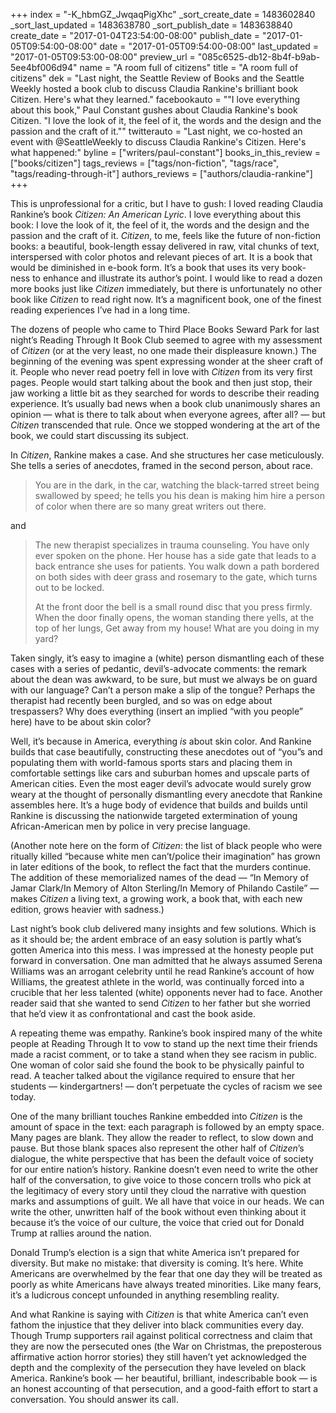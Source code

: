 +++
index = "-K_hbmGZ_JwqaqPigXhc"
_sort_create_date = 1483602840
_sort_last_updated = 1483638780
_sort_publish_date = 1483638840
create_date = "2017-01-04T23:54:00-08:00"
publish_date = "2017-01-05T09:54:00-08:00"
date = "2017-01-05T09:54:00-08:00"
last_updated = "2017-01-05T09:53:00-08:00"
preview_url = "085c6525-db12-8b4f-b9ab-5ee4bf006d94"
name = "A room full of citizens"
title = "A room full of citizens"
dek = "Last night, the Seattle Review of Books and the Seattle Weekly hosted a book club to discuss Claudia Rankine's brilliant book Citizen. Here's what they learned."
facebookauto = "\"I love everything about this book,\" Paul Constant gushes about Claudia Rankine's book Citizen. \"I love the look of it, the feel of it, the words and the design and the passion and the craft of it.\""
twitterauto = "Last night, we co-hosted an event with @SeattleWeekly to discuss Claudia Rankine's Citizen. Here's what happened:"
byline = ["writers/paul-constant"]
books_in_this_review = ["books/citizen"]
tags_reviews = ["tags/non-fiction", "tags/race", "tags/reading-through-it"]
authors_reviews = ["authors/claudia-rankine"]
+++

This is unprofessional for a critic, but I have to gush: I loved reading Claudia Rankine’s book *Citizen: An American Lyric*. I love everything about this book: I love the look of it, the feel of it, the words and the design and the passion and the craft of it. *Citizen*, to me, feels like the future of non-fiction books: a beautiful, book-length essay delivered in raw, vital chunks of text, interspersed with color photos and relevant pieces of art. It is a book that would be diminished in e-book form. It’s a book that uses its very book-ness to enhance and illustrate its author’s point. I would like to read a dozen more books just like *Citizen* immediately, but there is unfortunately no other book like *Citizen* to read right now. It’s a magnificent book, one of the finest reading experiences I’ve had in a long time.

The dozens of people who came to Third Place Books Seward Park for last night’s Reading Through It Book Club seemed to agree with my assessment of *Citizen* (or at the very least, no one made their displeasure known.) The beginning of the evening was spent expressing wonder at the sheer craft of it. People who never read poetry fell in love with *Citizen* from its very first pages. People would start talking about the book and then just stop, their jaw working a little bit as they searched for words to describe their reading experience. It’s usually bad news when a book club unanimously shares an opinion — what is there to talk about when everyone agrees, after all? — but *Citizen* transcended that rule. Once we stopped wondering at the art of the book, we could start discussing its subject.

In *Citizen*, Rankine makes a case. And she structures her case meticulously. She tells a series of anecdotes, framed in the second person, about race.

<blockquote>You are in the dark, in the car, watching the black-tarred street being swallowed by speed; he tells you his dean is making him hire a person of color when there are so many great writers out there.</blockquote>

and

<blockquote><p>The new therapist specializes in trauma counseling. You have only ever spoken on the phone. Her house has a side gate that leads to a back entrance she uses for patients. You walk down a path bordered on both sides with deer grass and rosemary to the gate, which turns out to be locked.</p>

<p>At the front door the bell is a small round disc that you press firmly. When the door finally opens, the woman standing there yells, at the top of her lungs, Get away from my house! What are you doing in my yard?</p></blockquote>

Taken singly, it’s easy to imagine a (white) person dismantling each of these cases with a series of pedantic, devil’s-advocate comments: the remark about the dean was awkward, to be sure, but must we always be on guard with our language? Can’t a person make a slip of the tongue? Perhaps the therapist had recently been burgled, and so was on edge about trespassers? Why does everything (insert an implied “with you people” here) have to be about skin color?

Well, it’s because in America, everything *is* about skin color. And Rankine builds that case beautifully, constructing these anecdotes out of “you”s and populating them with world-famous sports stars and placing them in comfortable settings like cars and suburban homes and upscale parts of American cities. Even the most eager devil’s advocate would surely grow weary at the thought of personally dismantling every anecdote that Rankine assembles here. It’s a huge body of evidence that builds and builds until Rankine is discussing the nationwide targeted extermination of young African-American men by police in very precise language.

(Another note here on the form of *Citizen*: the list of black people who were ritually killed “because white men can’t/police their imagination” has grown in later editions of the book, to reflect the fact that the murders continue. The addition of these memorialized names of the dead — “In Memory of Jamar Clark/In Memory of Alton Sterling/In Memory of Philando Castile” — makes *Citizen* a living text, a growing work, a book that, with each new edition, grows heavier with sadness.)

Last night’s book club delivered many insights and few solutions. Which is as it should be; the ardent embrace of an easy solution is partly what’s gotten America into this mess. I was impressed at the honesty people put forward in conversation. One man admitted that he always assumed Serena Williams was an arrogant celebrity until he read Rankine’s account of how Williams, the greatest athlete in the world, was continually forced into a crucible that her less talented (white) opponents never had to face. Another reader said that she wanted to send *Citizen* to her father but she worried that he’d view it as confrontational and cast the book aside.

A repeating theme was empathy. Rankine’s book inspired many of the white people at Reading Through It to vow to stand up the next time their friends made a racist comment, or to take a stand when they see racism in public. One woman of color said she found the book to be physically painful to read. A teacher talked about the vigilance required to ensure that her students — kindergartners! — don’t perpetuate the cycles of racism we see today.

One of the many brilliant touches Rankine embedded into *Citizen* is the amount of space in the text: each paragraph is followed by an empty space. Many pages are blank. They allow the reader to reflect, to slow down and pause. But those blank spaces also represent the other half of *Citizen*’s dialogue, the white perspective that has been the default voice of society for our entire nation’s history. Rankine doesn’t even need to write the other half of the conversation, to give voice to those concern trolls who pick at the legitimacy of every story until they cloud the narrative with question marks and assumptions of guilt. We all have that voice in our heads. We can write the other, unwritten half of the book without even thinking about it because it’s the voice of our culture, the voice that cried out for Donald Trump at rallies around the nation.

Donald Trump’s election is a sign that white America isn’t prepared for diversity. But make no mistake: that diversity is coming. It’s here. White Americans are overwhelmed by the fear that one day they will be treated as poorly as white Americans have always treated minorities. Like many fears, it’s a ludicrous concept unfounded in anything resembling reality. 

And what Rankine is saying with *Citizen* is that white America can’t even fathom the injustice that they deliver into black communities every day. Though Trump supporters rail against political correctness and claim that they are now the persecuted ones (the War on Christmas, the preposterous affirmative action horror stories) they still haven’t yet acknowledged the depth and the complexity of the persecution they have leveled on black America. Rankine’s book — her beautiful, brilliant, indescribable book — is an honest accounting of that persecution, and a good-faith effort to start a conversation. You should answer its call. 